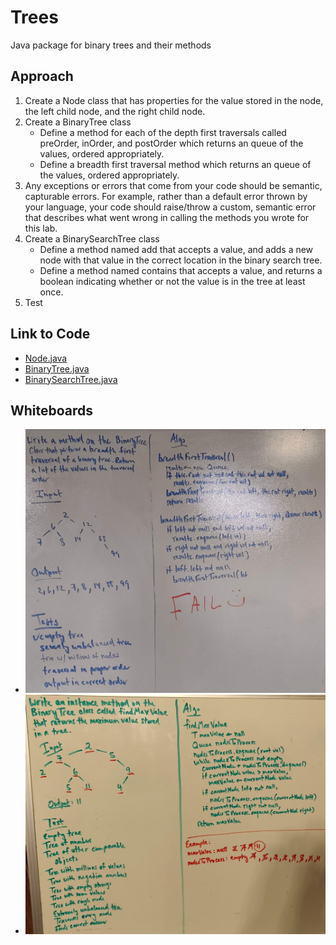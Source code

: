 # Trees
Java package for binary trees and their methods

## Approach
1. Create a Node class that has properties for the value stored in the node, the left child node, and the right child node.
2. Create a BinaryTree class
   * Define a method for each of the depth first traversals called preOrder, inOrder, and postOrder which returns an queue of the values, ordered appropriately.
   * Define a breadth first traversal method which returns an queue of the values, ordered appropriately.
3. Any exceptions or errors that come from your code should be semantic, capturable errors. For example, rather than a default error thrown by your language, your code should raise/throw a custom, semantic error that describes what went wrong in calling the methods you wrote for this lab.
4. Create a BinarySearchTree class
   * Define a method named add that accepts a value, and adds a new node with that value in the correct location in the binary search tree.
   * Define a method named contains that accepts a value, and returns a boolean indicating whether or not the value is in the tree at least once.
5. Test

## Link to Code
* [Node.java](../src/main/java/code401Challenges/tree/Node.java)
* [BinaryTree.java](../src/main/java/code401Challenges/tree/BinaryTree.java)
* [BinarySearchTree.java](../src/main/java/code401Challenges/tree/BinarySearchTree.java)

## Whiteboards
* ![wb](../assets/breadthFirstTraversal.jpg)
* ![wb](../assets/findMaxValueTree.jpg)
